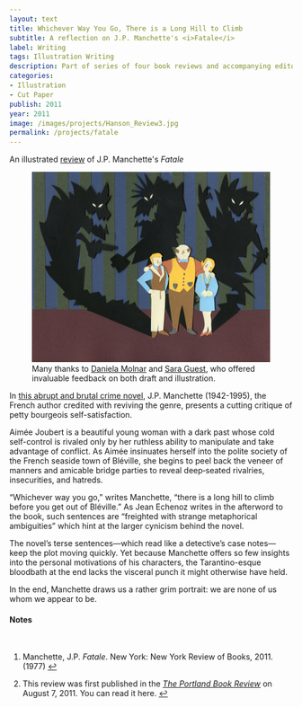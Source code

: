 ```yaml
---
layout: text
title: Whichever Way You Go, There is a Long Hill to Climb
subtitle: A reflection on J.P. Manchette's <i>Fatale</i>
label: Writing
tags: Illustration Writing
description: Part of series of four book reviews and accompanying editorial illustration.
categories:
- Illustration
- Cut Paper
publish: 2011
year: 2011
image: /images/projects/Hanson_Review3.jpg
permalink: /projects/fatale
---
```

An illustrated <a id="footnote-1-ref" href="#footnote-1">review</a> of J.P. Manchette's <i>Fatale</i>

<figure><img src="/images/projects/Hanson_Review3.jpg">
<figcaption>Many thanks to <a href="http://www.danielamolnar.com/project/new-earth/new-earth-15/?cat=artwork#1">Daniela Molnar</a> and <a href="https://nonceforms.tumblr.com/">Sara Guest</a>, who offered invaluable feedback on both draft and illustration.</figcaption>
</figure>

<p>In <a id="footnote-2-ref" href="#footnote-2">this abrupt and brutal crime novel</a>, J.P. Manchette (1942-1995), the French author credited with reviving the genre, presents a cutting critique of petty bourgeois self-satisfaction.</p>

<p>Aimée Joubert is a beautiful young woman with a dark past whose cold self-control is rivaled only by her ruthless ability to manipulate and take advantage of conflict. As Aimée insinuates herself into the polite society of the French seaside town of Bléville, she begins to peel back the veneer of manners and amicable bridge parties to reveal deep‐seated rivalries, insecurities, and hatreds.</p>

<p>“Whichever way you go,” writes Manchette, “there is a long hill to climb before you get out of Bléville.” As Jean Echenoz writes in the afterword to the book, such sentences are “freighted with strange metaphorical ambiguities” which hint at the larger cynicism behind the novel.</p>

<p>The novel’s terse sentences&mdash;which read like a detective’s case notes&mdash;keep the plot moving quickly. Yet because Manchette offers so few insights into the personal motivations of his characters, the Tarantino-esque bloodbath at the end lacks the visceral punch it might otherwise have held.</p>

<p>In the end, Manchette draws us a rather grim portrait: we are none of us whom we appear to be.</p>

<!--Footnotes -->
<div class="notes">
<h4>Notes</h4>
<br />
<ol>
    <li>
        <p id="footnote-1">Manchette, J.P. <i>Fatale</i>. New York: New York Review of Books, 2011. (1977) <a href="#footnote-1-ref">↩</a></p>
    </li>
    <li>
        <p id="footnote-2">This review was first published in the <a href="https://portlandbookreview.com/2011/08/fatale/"><i>The Portland Book Review</i></a> on August 7, 2011. You can read it here. <a href="#footnote-2-ref">↩</a></p>
    </li>
</ol>

</div>  